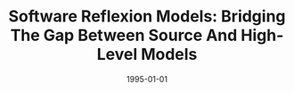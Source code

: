 ---
title: "Software Reflexion Models: Bridging The Gap Between Source And High-Level Models"
date: 1995-01-01
venue: "SIGSOFT '95, Proceedings of the Third ACM SIGSOFT Symposium on Foundations of Software Engineering, Washington, DC, USA, October 10-13, 1995"
paperurl: https://doi.org/10.1145/222124.222136
authors: "Gail C Murphy, David Notkin and Kevin J Sullivan"
---